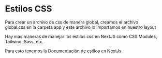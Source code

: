 # **Estilos CSS**

Para crear un archivo de css de manera global, creamos el archivo global.css en la carpeta app y este archivo lo importamos en nuestro layout

Hay mas maneras de manejar los estilos css en NextJS como CSS Modules, Tailwind, Sass, etc.

Para esto tenemos la [Documentación](https://nextjs.org/docs/app/building-your-application/styling) de estilos en NextJs